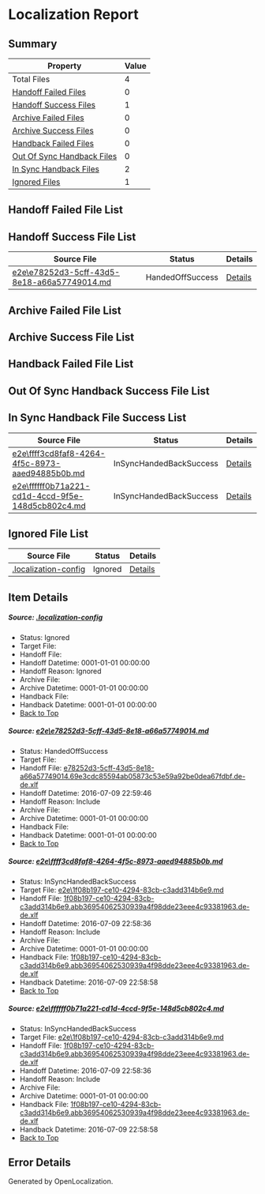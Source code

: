 # <a name='report-top'></a> Localization Report

## Summary
 Property | Value 
 -------- | ----- 
 Total Files | 4
[ Handoff Failed Files ](#handoff-failed-list)| 0
[ Handoff Success Files ](#handoff-success-list)| 1
[ Archive Failed Files ](#archive-failed-list)| 0
[ Archive Success Files ](#archive-success-list)| 0
[ Handback Failed Files ](#handback-failed-list)| 0
[ Out Of Sync Handback Files ](#outofsync-handback-success-list)| 0
[ In Sync Handback Files ](#insync-handback-success-list)| 2
[ Ignored Files ](#ignored-list)| 1

## <a name='handoff-failed-list'></a> Handoff Failed File List

## <a name='handoff-success-list'></a> Handoff Success File List
 Source File | Status | Details 
 ----------- | ------ | ------- 
 [e2e\e78252d3-5cff-43d5-8e18-a66a57749014.md](https://github.com/OpenLocalizationTestOrg/oltest/blob/cecdb2333e1b62a526bcb4fbc9a00447252349b3/e2e/e78252d3-5cff-43d5-8e18-a66a57749014.md) | HandedOffSuccess | [Details](#d3e72708f459fcb7fc53cff72a389ffa0b7bcdcb1)

## <a name='archive-failed-list'></a> Archive Failed File List

## <a name='archive-success-list'></a> Archive Success File List

## <a name='handback-failed-list'></a> Handback Failed File List

## <a name='outofsync-handback-success-list'></a> Out Of Sync Handback Success File List

## <a name='insync-handback-success-list'></a> In Sync Handback File Success List
 Source File | Status | Details 
 ----------- | ------ | ------- 
 [e2e\ffff3cd8faf8-4264-4f5c-8973-aaed94885b0b.md](https://github.com/OpenLocalizationTestOrg/oltest/blob/38e21c6687ed81cd67fc967344b14d9a6013948a/e2e/ffff3cd8faf8-4264-4f5c-8973-aaed94885b0b.md) | InSyncHandedBackSuccess | [Details](#55252a3a8b94a6ecd6dd018f78693ee3d47d634f2)
 [e2e\ffffff0b71a221-cd1d-4ccd-9f5e-148d5cb802c4.md](https://github.com/OpenLocalizationTestOrg/oltest/blob/cecdb2333e1b62a526bcb4fbc9a00447252349b3/e2e/ffffff0b71a221-cd1d-4ccd-9f5e-148d5cb802c4.md) | InSyncHandedBackSuccess | [Details](#55252a3a8b94a6ecd6dd018f78693ee3d47d634f3)

## <a name='ignored-list'></a> Ignored File List
 Source File | Status | Details 
 ----------- | ------ | ------- 
 [.localization-config](https://github.com/OpenLocalizationTestOrg/oltest/blob/cecdb2333e1b62a526bcb4fbc9a00447252349b3/.localization-config) | Ignored | [Details](#3d4f252ac210baf56311d7e97dcc2db10974dbd20)

## Item Details
##### <a name='3d4f252ac210baf56311d7e97dcc2db10974dbd20'></a> Source: [.localization-config](https://github.com/OpenLocalizationTestOrg/oltest/blob/cecdb2333e1b62a526bcb4fbc9a00447252349b3/.localization-config)
* Status: Ignored
* Target File: 
* Handoff File: 
* Handoff Datetime: 0001-01-01 00:00:00
* Handoff Reason: Ignored
* Archive File: 
* Archive Datetime: 0001-01-01 00:00:00
* Handback File: 
* Handback Datetime: 0001-01-01 00:00:00
* [Back to Top](#report-top)

##### <a name='d3e72708f459fcb7fc53cff72a389ffa0b7bcdcb1'></a> Source: [e2e\e78252d3-5cff-43d5-8e18-a66a57749014.md](https://github.com/OpenLocalizationTestOrg/oltest/blob/cecdb2333e1b62a526bcb4fbc9a00447252349b3/e2e/e78252d3-5cff-43d5-8e18-a66a57749014.md)
* Status: HandedOffSuccess
* Target File: 
* Handoff File: [e78252d3-5cff-43d5-8e18-a66a57749014.69e3cdc85594ab05873c53e59a92be0dea67fdbf.de-de.xlf](https://github.com/OpenLocalizationTestOrg/olhandoff-e2e/blob/f093edf6aa25827ea42dab02b4493ef58f11e182/ol-handoff/OpenLocalizationTestOrg/oltest-dede-fly/ci/ht/e78252d3-5cff-43d5-8e18-a66a57749014.69e3cdc85594ab05873c53e59a92be0dea67fdbf.de-de.xlf)
* Handoff Datetime: 2016-07-09 22:59:46
* Handoff Reason: Include
* Archive File: 
* Archive Datetime: 0001-01-01 00:00:00
* Handback File: 
* Handback Datetime: 0001-01-01 00:00:00
* [Back to Top](#report-top)

##### <a name='55252a3a8b94a6ecd6dd018f78693ee3d47d634f2'></a> Source: [e2e\ffff3cd8faf8-4264-4f5c-8973-aaed94885b0b.md](https://github.com/OpenLocalizationTestOrg/oltest/blob/38e21c6687ed81cd67fc967344b14d9a6013948a/e2e/ffff3cd8faf8-4264-4f5c-8973-aaed94885b0b.md)
* Status: InSyncHandedBackSuccess
* Target File: [e2e\1f08b197-ce10-4294-83cb-c3add314b6e9.md](https://github.com/OpenLocalizationTestOrg/oltest-dede-fly/blob/914132b5ef857ad4d6353224044c2d323fa3150e/e2e/1f08b197-ce10-4294-83cb-c3add314b6e9.md)
* Handoff File: [1f08b197-ce10-4294-83cb-c3add314b6e9.abb36954062530939a4f98dde23eee4c93381963.de-de.xlf](https://github.com/OpenLocalizationTestOrg/olhandoff-e2e/blob/f4098ea11c2b63254bf1503c2af481f577b2387e/ol-handoff/OpenLocalizationTestOrg/oltest-dede-fly/ci/ht/1f08b197-ce10-4294-83cb-c3add314b6e9.abb36954062530939a4f98dde23eee4c93381963.de-de.xlf)
* Handoff Datetime: 2016-07-09 22:58:36
* Handoff Reason: Include
* Archive File: 
* Archive Datetime: 0001-01-01 00:00:00
* Handback File: [1f08b197-ce10-4294-83cb-c3add314b6e9.abb36954062530939a4f98dde23eee4c93381963.de-de.xlf](https://github.com/OpenLocalizationTestOrg/olhandback-e2e/blob/bc3f8b1ff8f773f982caab313697879eb0d1de9f/ol-handback/OpenLocalizationTestOrg/oltest-dede-fly/ci/ht/1f08b197-ce10-4294-83cb-c3add314b6e9.abb36954062530939a4f98dde23eee4c93381963.de-de.xlf)
* Handback Datetime: 2016-07-09 22:58:58
* [Back to Top](#report-top)

##### <a name='55252a3a8b94a6ecd6dd018f78693ee3d47d634f3'></a> Source: [e2e\ffffff0b71a221-cd1d-4ccd-9f5e-148d5cb802c4.md](https://github.com/OpenLocalizationTestOrg/oltest/blob/cecdb2333e1b62a526bcb4fbc9a00447252349b3/e2e/ffffff0b71a221-cd1d-4ccd-9f5e-148d5cb802c4.md)
* Status: InSyncHandedBackSuccess
* Target File: [e2e\1f08b197-ce10-4294-83cb-c3add314b6e9.md](https://github.com/OpenLocalizationTestOrg/oltest-dede-fly/blob/914132b5ef857ad4d6353224044c2d323fa3150e/e2e/1f08b197-ce10-4294-83cb-c3add314b6e9.md)
* Handoff File: [1f08b197-ce10-4294-83cb-c3add314b6e9.abb36954062530939a4f98dde23eee4c93381963.de-de.xlf](https://github.com/OpenLocalizationTestOrg/olhandoff-e2e/blob/f4098ea11c2b63254bf1503c2af481f577b2387e/ol-handoff/OpenLocalizationTestOrg/oltest-dede-fly/ci/ht/1f08b197-ce10-4294-83cb-c3add314b6e9.abb36954062530939a4f98dde23eee4c93381963.de-de.xlf)
* Handoff Datetime: 2016-07-09 22:58:36
* Handoff Reason: Include
* Archive File: 
* Archive Datetime: 0001-01-01 00:00:00
* Handback File: [1f08b197-ce10-4294-83cb-c3add314b6e9.abb36954062530939a4f98dde23eee4c93381963.de-de.xlf](https://github.com/OpenLocalizationTestOrg/olhandback-e2e/blob/bc3f8b1ff8f773f982caab313697879eb0d1de9f/ol-handback/OpenLocalizationTestOrg/oltest-dede-fly/ci/ht/1f08b197-ce10-4294-83cb-c3add314b6e9.abb36954062530939a4f98dde23eee4c93381963.de-de.xlf)
* Handback Datetime: 2016-07-09 22:58:58
* [Back to Top](#report-top)


## Error Details

Generated by OpenLocalization.
